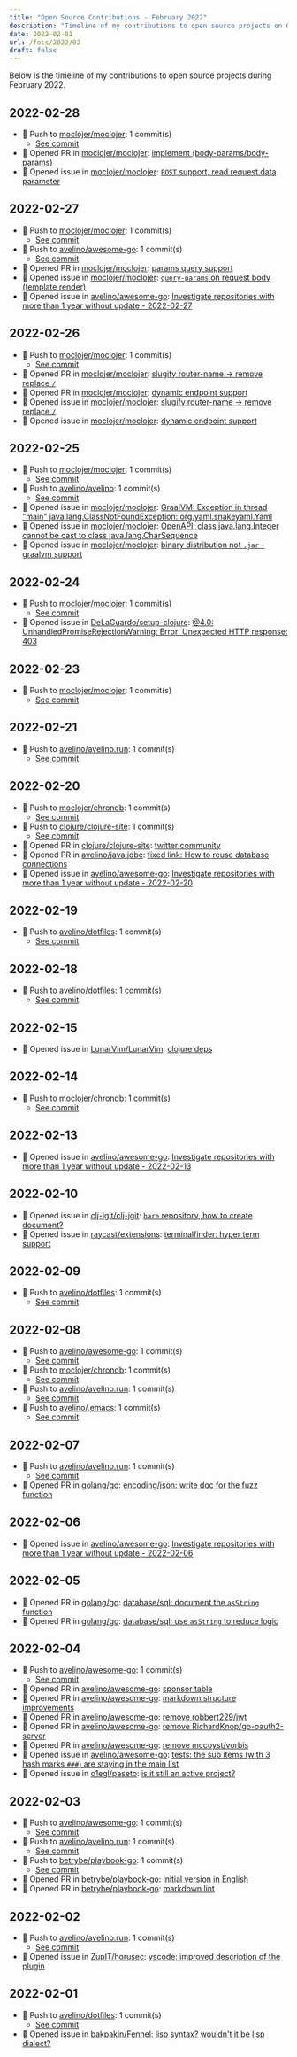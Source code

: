```yaml
---
title: "Open Source Contributions - February 2022"
description: "Timeline of my contributions to open source projects on GitHub during February 2022."
date: 2022-02-01
url: /foss/2022/02
draft: false
---
```


Below is the timeline of my contributions to open source projects during February 2022.

## 2022-02-28

- 🔨 Push to [moclojer/moclojer](https://github.com/moclojer/moclojer): 1 commit(s)
  - [See commit](https://github.com/moclojer/moclojer/commits/main/?author=avelino&since=2022-02-28&until=2022-02-28)
- 🔀 Opened PR in [moclojer/moclojer](https://github.com/moclojer/moclojer): [implement (body-params/body-params)](https://github.com/moclojer/moclojer/pull/14)
- 🐛 Opened issue in [moclojer/moclojer](https://github.com/moclojer/moclojer): [`POST` support, read request data parameter](https://github.com/moclojer/moclojer/issues/13)

## 2022-02-27

- 🔨 Push to [moclojer/moclojer](https://github.com/moclojer/moclojer): 1 commit(s)
  - [See commit](https://github.com/moclojer/moclojer/commits/main/?author=avelino&since=2022-02-27&until=2022-02-27)
- 🔨 Push to [avelino/awesome-go](https://github.com/avelino/awesome-go): 1 commit(s)
  - [See commit](https://github.com/avelino/awesome-go/commits/main/?author=avelino&since=2022-02-27&until=2022-02-27)
- 🔀 Opened PR in [moclojer/moclojer](https://github.com/moclojer/moclojer): [params query support](https://github.com/moclojer/moclojer/pull/12)
- 🐛 Opened issue in [moclojer/moclojer](https://github.com/moclojer/moclojer): [`query-params` on request body (template render)](https://github.com/moclojer/moclojer/issues/11)
- 🐛 Opened issue in [avelino/awesome-go](https://github.com/avelino/awesome-go): [Investigate repositories with more than 1 year without update - 2022-02-27](https://github.com/avelino/awesome-go/issues/4065)

## 2022-02-26

- 🔨 Push to [moclojer/moclojer](https://github.com/moclojer/moclojer): 1 commit(s)
  - [See commit](https://github.com/moclojer/moclojer/commits/main/?author=avelino&since=2022-02-26&until=2022-02-26)
- 🔀 Opened PR in [moclojer/moclojer](https://github.com/moclojer/moclojer): [slugify router-name -> remove replace `/`](https://github.com/moclojer/moclojer/pull/10)
- 🔀 Opened PR in [moclojer/moclojer](https://github.com/moclojer/moclojer): [dynamic endpoint support](https://github.com/moclojer/moclojer/pull/8)
- 🐛 Opened issue in [moclojer/moclojer](https://github.com/moclojer/moclojer): [slugify router-name -> remove replace `/`](https://github.com/moclojer/moclojer/issues/9)
- 🐛 Opened issue in [moclojer/moclojer](https://github.com/moclojer/moclojer): [dynamic endpoint support](https://github.com/moclojer/moclojer/issues/7)

## 2022-02-25

- 🔨 Push to [moclojer/moclojer](https://github.com/moclojer/moclojer): 1 commit(s)
  - [See commit](https://github.com/moclojer/moclojer/commits/main/?author=avelino&since=2022-02-25&until=2022-02-25)
- 🔨 Push to [avelino/avelino](https://github.com/avelino/avelino): 1 commit(s)
  - [See commit](https://github.com/avelino/avelino/commits/main/?author=avelino&since=2022-02-25&until=2022-02-25)
- 🐛 Opened issue in [moclojer/moclojer](https://github.com/moclojer/moclojer): [GraalVM: Exception in thread "main" java.lang.ClassNotFoundException: org.yaml.snakeyaml.Yaml](https://github.com/moclojer/moclojer/issues/6)
- 🐛 Opened issue in [moclojer/moclojer](https://github.com/moclojer/moclojer): [OpenAPI: class java.lang.Integer cannot be cast to class java.lang.CharSequence](https://github.com/moclojer/moclojer/issues/5)
- 🐛 Opened issue in [moclojer/moclojer](https://github.com/moclojer/moclojer): [binary distribution not `.jar` - graalvm support](https://github.com/moclojer/moclojer/issues/4)

## 2022-02-24

- 🔨 Push to [moclojer/moclojer](https://github.com/moclojer/moclojer): 1 commit(s)
  - [See commit](https://github.com/moclojer/moclojer/commits/main/?author=avelino&since=2022-02-24&until=2022-02-24)
- 🐛 Opened issue in [DeLaGuardo/setup-clojure](https://github.com/DeLaGuardo/setup-clojure): [@4.0: UnhandledPromiseRejectionWarning: Error: Unexpected HTTP response: 403](https://github.com/DeLaGuardo/setup-clojure/issues/42)

## 2022-02-23

- 🔨 Push to [moclojer/moclojer](https://github.com/moclojer/moclojer): 1 commit(s)
  - [See commit](https://github.com/moclojer/moclojer/commits/main/?author=avelino&since=2022-02-23&until=2022-02-23)

## 2022-02-21

- 🔨 Push to [avelino/avelino.run](https://github.com/avelino/avelino.run): 1 commit(s)
  - [See commit](https://github.com/avelino/avelino.run/commits/main/?author=avelino&since=2022-02-21&until=2022-02-21)

## 2022-02-20

- 🔨 Push to [moclojer/chrondb](https://github.com/moclojer/chrondb): 1 commit(s)
  - [See commit](https://github.com/moclojer/chrondb/commits/main/?author=avelino&since=2022-02-20&until=2022-02-20)
- 🔨 Push to [clojure/clojure-site](https://github.com/clojure/clojure-site): 1 commit(s)
  - [See commit](https://github.com/clojure/clojure-site/commits/main/?author=avelino&since=2022-02-20&until=2022-02-20)
- 🔀 Opened PR in [clojure/clojure-site](https://github.com/clojure/clojure-site): [twitter community](https://github.com/clojure/clojure-site/pull/579)
- 🔀 Opened PR in [avelino/java.jdbc](https://github.com/avelino/java.jdbc): [fixed link: How to reuse database connections](https://github.com/avelino/java.jdbc/pull/1)
- 🐛 Opened issue in [avelino/awesome-go](https://github.com/avelino/awesome-go): [Investigate repositories with more than 1 year without update - 2022-02-20](https://github.com/avelino/awesome-go/issues/4056)

## 2022-02-19

- 🔨 Push to [avelino/dotfiles](https://github.com/avelino/dotfiles): 1 commit(s)
  - [See commit](https://github.com/avelino/dotfiles/commits/main/?author=avelino&since=2022-02-19&until=2022-02-19)

## 2022-02-18

- 🔨 Push to [avelino/dotfiles](https://github.com/avelino/dotfiles): 1 commit(s)
  - [See commit](https://github.com/avelino/dotfiles/commits/main/?author=avelino&since=2022-02-18&until=2022-02-18)

## 2022-02-15

- 🐛 Opened issue in [LunarVim/LunarVim](https://github.com/LunarVim/LunarVim): [clojure deps](https://github.com/LunarVim/LunarVim/issues/2285)

## 2022-02-14

- 🔨 Push to [moclojer/chrondb](https://github.com/moclojer/chrondb): 1 commit(s)
  - [See commit](https://github.com/moclojer/chrondb/commits/main/?author=avelino&since=2022-02-14&until=2022-02-14)

## 2022-02-13

- 🐛 Opened issue in [avelino/awesome-go](https://github.com/avelino/awesome-go): [Investigate repositories with more than 1 year without update - 2022-02-13](https://github.com/avelino/awesome-go/issues/4042)

## 2022-02-10

- 🐛 Opened issue in [clj-jgit/clj-jgit](https://github.com/clj-jgit/clj-jgit): [`bare` repository, how to create document?](https://github.com/clj-jgit/clj-jgit/issues/73)
- 🐛 Opened issue in [raycast/extensions](https://github.com/raycast/extensions): [terminalfinder: hyper term support](https://github.com/raycast/extensions/issues/854)

## 2022-02-09

- 🔨 Push to [avelino/dotfiles](https://github.com/avelino/dotfiles): 1 commit(s)
  - [See commit](https://github.com/avelino/dotfiles/commits/main/?author=avelino&since=2022-02-09&until=2022-02-09)

## 2022-02-08

- 🔨 Push to [avelino/awesome-go](https://github.com/avelino/awesome-go): 1 commit(s)
  - [See commit](https://github.com/avelino/awesome-go/commits/main/?author=avelino&since=2022-02-08&until=2022-02-08)
- 🔨 Push to [moclojer/chrondb](https://github.com/moclojer/chrondb): 1 commit(s)
  - [See commit](https://github.com/moclojer/chrondb/commits/main/?author=avelino&since=2022-02-08&until=2022-02-08)
- 🔨 Push to [avelino/avelino.run](https://github.com/avelino/avelino.run): 1 commit(s)
  - [See commit](https://github.com/avelino/avelino.run/commits/main/?author=avelino&since=2022-02-08&until=2022-02-08)
- 🔨 Push to [avelino/.emacs](https://github.com/avelino/.emacs): 1 commit(s)
  - [See commit](https://github.com/avelino/.emacs/commits/main/?author=avelino&since=2022-02-08&until=2022-02-08)

## 2022-02-07

- 🔨 Push to [avelino/avelino.run](https://github.com/avelino/avelino.run): 1 commit(s)
  - [See commit](https://github.com/avelino/avelino.run/commits/main/?author=avelino&since=2022-02-07&until=2022-02-07)
- 🔀 Opened PR in [golang/go](https://github.com/golang/go): [encoding/json: write doc for the fuzz function](https://github.com/golang/go/pull/51046)

## 2022-02-06

- 🐛 Opened issue in [avelino/awesome-go](https://github.com/avelino/awesome-go): [Investigate repositories with more than 1 year without update - 2022-02-06](https://github.com/avelino/awesome-go/issues/4032)

## 2022-02-05

- 🔀 Opened PR in [golang/go](https://github.com/golang/go): [database/sql: document the `asString` function](https://github.com/golang/go/pull/51030)
- 🔀 Opened PR in [golang/go](https://github.com/golang/go): [database/sql: use `asString` to reduce logic](https://github.com/golang/go/pull/51029)

## 2022-02-04

- 🔨 Push to [avelino/awesome-go](https://github.com/avelino/awesome-go): 1 commit(s)
  - [See commit](https://github.com/avelino/awesome-go/commits/main/?author=avelino&since=2022-02-04&until=2022-02-04)
- 🔀 Opened PR in [avelino/awesome-go](https://github.com/avelino/awesome-go): [sponsor table](https://github.com/avelino/awesome-go/pull/4027)
- 🔀 Opened PR in [avelino/awesome-go](https://github.com/avelino/awesome-go): [markdown structure improvements](https://github.com/avelino/awesome-go/pull/4024)
- 🔀 Opened PR in [avelino/awesome-go](https://github.com/avelino/awesome-go): [remove robbert229/jwt](https://github.com/avelino/awesome-go/pull/4021)
- 🔀 Opened PR in [avelino/awesome-go](https://github.com/avelino/awesome-go): [remove RichardKnop/go-oauth2-server](https://github.com/avelino/awesome-go/pull/4020)
- 🔀 Opened PR in [avelino/awesome-go](https://github.com/avelino/awesome-go): [remove mccoyst/vorbis](https://github.com/avelino/awesome-go/pull/4019)
- 🐛 Opened issue in [avelino/awesome-go](https://github.com/avelino/awesome-go): [tests: the sub items (with 3 hash marks `###`) are staying in the main list](https://github.com/avelino/awesome-go/issues/4026)
- 🐛 Opened issue in [o1egl/paseto](https://github.com/o1egl/paseto): [is it still an active project?](https://github.com/o1egl/paseto/issues/36)

## 2022-02-03

- 🔨 Push to [avelino/awesome-go](https://github.com/avelino/awesome-go): 1 commit(s)
  - [See commit](https://github.com/avelino/awesome-go/commits/main/?author=avelino&since=2022-02-03&until=2022-02-03)
- 🔨 Push to [avelino/avelino.run](https://github.com/avelino/avelino.run): 1 commit(s)
  - [See commit](https://github.com/avelino/avelino.run/commits/main/?author=avelino&since=2022-02-03&until=2022-02-03)
- 🔨 Push to [betrybe/playbook-go](https://github.com/betrybe/playbook-go): 1 commit(s)
  - [See commit](https://github.com/betrybe/playbook-go/commits/main/?author=avelino&since=2022-02-03&until=2022-02-03)
- 🔀 Opened PR in [betrybe/playbook-go](https://github.com/betrybe/playbook-go): [initial version in English](https://github.com/betrybe/playbook-go/pull/4)
- 🔀 Opened PR in [betrybe/playbook-go](https://github.com/betrybe/playbook-go): [markdown lint](https://github.com/betrybe/playbook-go/pull/3)

## 2022-02-02

- 🔨 Push to [avelino/avelino.run](https://github.com/avelino/avelino.run): 1 commit(s)
  - [See commit](https://github.com/avelino/avelino.run/commits/main/?author=avelino&since=2022-02-02&until=2022-02-02)
- 🐛 Opened issue in [ZupIT/horusec](https://github.com/ZupIT/horusec): [vscode: improved description of the plugin](https://github.com/ZupIT/horusec/issues/969)

## 2022-02-01

- 🔨 Push to [avelino/dotfiles](https://github.com/avelino/dotfiles): 1 commit(s)
  - [See commit](https://github.com/avelino/dotfiles/commits/main/?author=avelino&since=2022-02-01&until=2022-02-01)
- 🐛 Opened issue in [bakpakin/Fennel](https://github.com/bakpakin/Fennel): [lisp syntax? wouldn't it be lisp dialect?](https://github.com/bakpakin/Fennel/issues/408)

